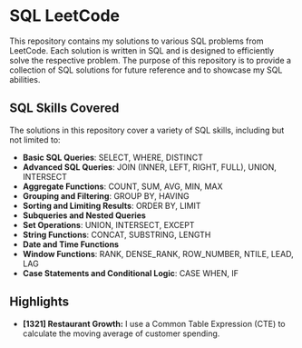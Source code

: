 # SQL LeetCode 

This repository contains my solutions to various SQL problems from LeetCode. Each solution is written in SQL and is designed to efficiently solve the respective problem. The purpose of this repository is to provide a collection of SQL solutions for future reference and to showcase my SQL abilities.

## SQL Skills Covered

The solutions in this repository cover a variety of SQL skills, including but not limited to:

- **Basic SQL Queries**: SELECT, WHERE, DISTINCT
- **Advanced SQL Queries**: JOIN (INNER, LEFT, RIGHT, FULL), UNION, INTERSECT
- **Aggregate Functions**: COUNT, SUM, AVG, MIN, MAX
- **Grouping and Filtering**: GROUP BY, HAVING
- **Sorting and Limiting Results**: ORDER BY, LIMIT
- **Subqueries and Nested Queries**
- **Set Operations**: UNION, INTERSECT, EXCEPT
- **String Functions**: CONCAT, SUBSTRING, LENGTH
- **Date and Time Functions**
- **Window Functions**: RANK, DENSE_RANK, ROW_NUMBER, NTILE, LEAD, LAG
- **Case Statements and Conditional Logic**: CASE WHEN, IF

## Highlights
- **[1321] Restaurant Growth:** I use a Common Table Expression (CTE) to calculate the moving average of customer spending.
